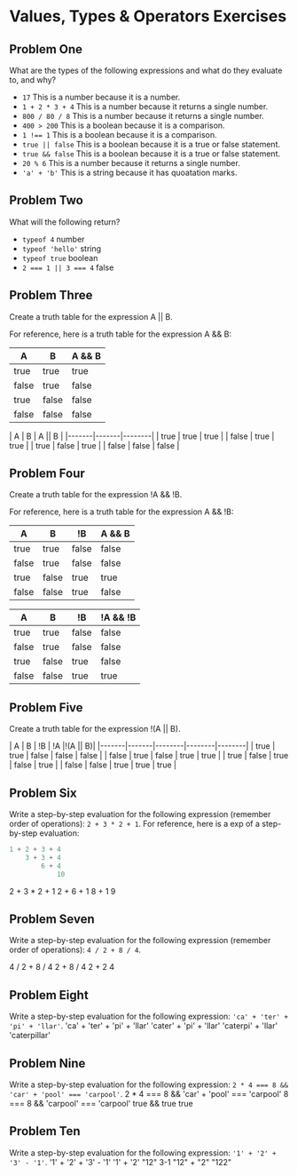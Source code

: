 # Values, Types & Operators Exercises

## Problem One

What are the types of the following expressions and what do they evaluate to, and why?

* `17`
This is a number because it is a number.
* `1 + 2 * 3 + 4`
This is a number because it returns a single number.
* `800 / 80 / 8`
This is a number because it returns a single number.
* `400 > 200`
This is a boolean because it is a comparison.
* `1 !== 1`
This is a boolean because it is a comparison.
* `true || false`
This is a boolean because it is a true or false statement.
* `true && false`
This is a boolean because it is a true or false statement.
* `20 % 6`
This is a number because it returns a single number.
* `'a' + 'b'`
This is a string because it has quoatation marks.
## Problem Two

What will the following return?

* `typeof 4`
number
*  `typeof 'hello'`
string
*  `typeof true`
boolean
* `2 === 1 || 3 === 4`
false
## Problem Three

Create a truth table for the expression A || B.

For reference, here is a truth table for the expression A && B:



|   A   |   B   | A && B | 
|-------|-------|--------|
| true  | true  | true  |
| false | true  | false |
| true  | false | false |
| false | false | false | 

|   A   |   B   | A || B | 
|-------|-------|--------|
| true  | true  | true   |
| false | true  | true   |
| true  | false | true   |
| false | false | false  | 

## Problem Four

Create a truth table for the expression !A && !B.

For reference, here is a truth table for the expression A && !B:



|   A   |   B   |   !B   | A && B | 
|-------|-------|--------|--------|
| true  | true  | false  | false  |
| false | true  | false  | false  |
| true  | false | true   | true   |
| false | false |  true  | false  | 

|   A   |   B   |   !B   |!A && !B| 
|-------|-------|--------|--------|
| true  | true  | false  | false  |
| false | true  | false  | false  |
| true  | false | true   | false  |
| false | false | true   | true   | 


## Problem Five

Create a truth table for the expression !(A || B).

|   A   |   B   |   !B   |   !A   |!(A || B)|
|-------|-------|--------|--------|--------|
| true  | true  | false  | false  | false  |
| false | true  | false  | true   | true   |
| true  | false | true   | false  | true   |
| false | false | true   | true   | true   |


## Problem Six

Write a step-by-step evaluation for the following expression (remember order of operations): `2 + 3 * 2 + 1`.
  For reference, here is a exp of a step-by-step evaluation: 
  ```js
  1 + 2 + 3 + 4  
      3 + 3 + 4
          6 + 4
              10
  ```
 2 + 3 * 2 + 1
 2 + 6 + 1
 8 + 1
 9
  
 ## Problem Seven
 
 Write a step-by-step evaluation for the following expression (remember order of operations): `4 / 2 + 8 / 4`.
 
 4 / 2 + 8 / 4
2 + 8 / 4
2 + 2
4

 ## Problem Eight
 
 Write a step-by-step evaluation for the following expression: `'ca' + 'ter' + 'pi' + 'llar'`.
'ca' + 'ter' + 'pi' + 'llar'
'cater' + 'pi' + 'llar'
'caterpi' + 'llar'
'caterpillar'

 
 ## Problem Nine
 
 Write a step-by-step evaluation for the following expression: `2 * 4 === 8 && 'car' + 'pool' === 'carpool'`.
2 * 4 === 8 && 'car' + 'pool' === 'carpool'
8 === 8 && 'carpool' === 'carpool'
true && true
true


 
 ## Problem Ten
 
  Write a step-by-step evaluation for the following expression: `'1' + '2' + '3' - '1'`.
'1' + '2' + '3' - '1'
'1' + '2'
"12"
3-1
"12" + "2"
"122"
  
